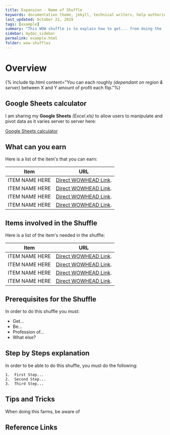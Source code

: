 ```yaml
---
title: Expansion - Name of Shuffle
keywords: documentation theme, jekyll, technical writers, help authoring tools, hat replacements
last_updated: October 21, 2019
tags: [example]
summary: "This WOW shuffle is to explain how to get... from doing the ... shuffle"
sidebar: mydoc_sidebar
permalink: example.html
folder: wow-shuffles
---
```


# Overview
{% include tip.html content="You can each roughly _(dependant on region & server)_ between X and Y amount of profit each flip."%}

## Google Sheets calculator
I am sharing my **Google Sheets** _(Excel.xls)_ to allow users to manipulate and pivot data as it varies server to server here:

[Google Sheets calculator](www.twitch.tv/mozzletoff)

## What can you earn

Here is a list of the item's that you can earn:

|Item|URL|
|-------|--------|
|ITEM NAME HERE|[Direct WOWHEAD Link](https://www.wowhead.com/spell=139192/sky-golem).|
|ITEM NAME HERE|[Direct WOWHEAD Link](https://www.wowhead.com/spell=139192/sky-golem).|
|ITEM NAME HERE|[Direct WOWHEAD Link](https://www.wowhead.com/spell=139192/sky-golem).|
|ITEM NAME HERE|[Direct WOWHEAD Link](https://www.wowhead.com/spell=139192/sky-golem).|

## Items involved in the Shuffle

Here is a list of the item's needed in the shuffle:

|Item|URL|
|-------|--------|
|ITEM NAME HERE|[Direct WOWHEAD Link](https://www.wowhead.com/spell=139192/sky-golem).|
|ITEM NAME HERE|[Direct WOWHEAD Link](https://www.wowhead.com/spell=139192/sky-golem).|
|ITEM NAME HERE|[Direct WOWHEAD Link](https://www.wowhead.com/spell=139192/sky-golem).|
|ITEM NAME HERE|[Direct WOWHEAD Link](https://www.wowhead.com/spell=139192/sky-golem).|

## Prerequisites for the Shuffle
In order to do this shuffle you must:

* Get...
* Be...
* Profession of...
* What else?

## Step by Steps explanation
In order to be able to do this shuffle, you must do the following:

```
1.  First Step...
2.  Second Step...
3.  Third Step...
```

## Tips and Tricks
When doing this farms, be aware of

## Reference Links

